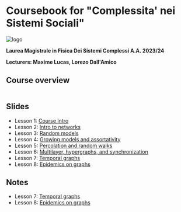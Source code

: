 # Coursebook for "Complessita' nei Sistemi Sociali"

![logo](./logo.png)


**Laurea Magistrale in Fisica Dei Sistemi Complessi A.A. 2023/24**

**Lecturers: Maxime Lucas, Lorezo Dall'Amico**

## Course overview 

```{tableofcontents}
```

## Slides

- Lesson 1: [Course Intro](./slides/1_Intro_networks.pdf)
- Lesson 2: [Intro to networks](./slides/2_Networks_part1.pdf)
- Lesson 3: [Random models](./slides/3_Networks_part2_random_models.pdf)
- Lesson 4: [Growing models and assortativity](./slides/4_Networks_part3_growing_models.pdf)
- Lesson 5: [Percolation and random walks](./slides/5_Networks_part4_percolation_and_random_walks.pdf)
- Lesson 6: [Multilayer, hypergraphs, and synchronization](./slides/6_multilayer_networks.pdf)
- Lesson 7: [Temporal graphs](./slides/7_temporal-graphs.pdf)
- Lesson 8: [Epidemics on graphs](./slides/8_epidemics_on_networks.pdf)


## Notes

- Lesson 7: [Temporal graphs](https://lorenzodallamico.github.io/course/Ch1.pdf)
- Lesson 8: [Epidemics on graphs](https://lorenzodallamico.github.io/course/Ch2.pdf)
